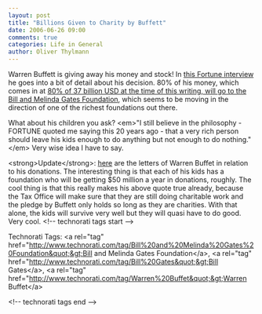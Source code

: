 ```yaml
---
layout: post
title: "Billions Given to Charity by Buffett"
date: 2006-06-26 09:00
comments: true
categories: Life in General
author: Oliver Thylmann
---
```





Warren Buffett is giving away his money and stock! In [this Fortune interview](http://money.cnn.com/2006/06/25/magazines/fortune/charity2.fortune/index.htm?source=yahoo_quote) he goes into a bit of detail about his decision. 80% of his money, which comes in at [80% of 37 billion USD at the time of this writing, will go to the ](http://slashdot.org/articles/06/06/25/1917238.shtml)[Bill and Melinda Gates Foundation](http://www.gatesfoundation.org/default.htm), which seems to be moving in the direction of one of the richest foundations out there.

What about his children you ask? &lt;em&gt;&quot;I still believe in the philosophy - FORTUNE quoted me saying this 20 years ago - that a very rich person should leave his kids enough to do anything but not enough to do nothing.&quot;&lt;/em&gt; Very wise idea I have to say.

&lt;strong&gt;Update&lt;/strong&gt;: [here](http://www.berkshirehathaway.com/donate/webdonat.html) are the letters of Warren Buffet in relation to his donations. The interesting thing is that each of his kids has a foundation who will be getting $50 million a year in donations, roughly. The cool thing is that this really makes his above quote true already, because the Tax Office will make sure that they are still doing charitable work and the pledge by Buffett only holds so long as they are charities. With that alone, the kids will survive very well but they will quasi have to do good. Very cool.
&lt;!-- technorati tags start --&gt;

Technorati Tags: &lt;a rel=&quot;tag&quot; href=&quot;http://www.technorati.com/tag/Bill%20and%20Melinda%20Gates%20Foundation&quot;&gt;Bill and Melinda Gates Foundation&lt;/a&gt;, &lt;a rel=&quot;tag&quot; href=&quot;http://www.technorati.com/tag/Bill%20Gates&quot;&gt;Bill Gates&lt;/a&gt;, &lt;a rel=&quot;tag&quot; href=&quot;http://www.technorati.com/tag/Warren%20Buffet&quot;&gt;Warren Buffet&lt;/a&gt;

&lt;!-- technorati tags end --&gt;



